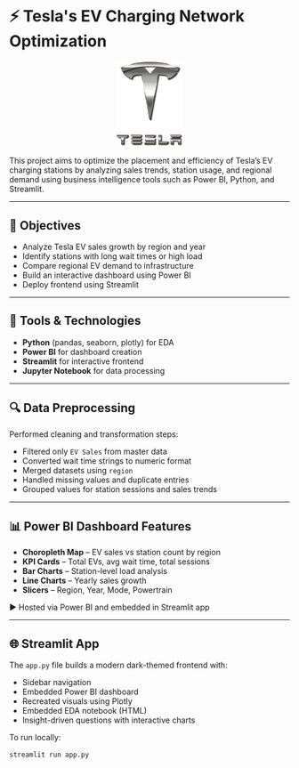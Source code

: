 # ⚡ Tesla's EV Charging Network Optimization

<p align="center">
  <img src="tesla_logo.png" alt="Tesla Logo" width="120"/>
</p>

This project aims to optimize the placement and efficiency of Tesla’s EV charging stations by analyzing sales trends, station usage, and regional demand using business intelligence tools such as Power BI, Python, and Streamlit.

---

## 🧠 Objectives

- Analyze Tesla EV sales growth by region and year  
- Identify stations with long wait times or high load  
- Compare regional EV demand to infrastructure  
- Build an interactive dashboard using Power BI  
- Deploy frontend using Streamlit

---

## 🔧 Tools & Technologies

- **Python** (pandas, seaborn, plotly) for EDA  
- **Power BI** for dashboard creation  
- **Streamlit** for interactive frontend  
- **Jupyter Notebook** for data processing

---

## 🔍 Data Preprocessing

Performed cleaning and transformation steps:

- Filtered only `EV Sales` from master data  
- Converted wait time strings to numeric format  
- Merged datasets using `region`  
- Handled missing values and duplicate entries  
- Grouped values for station sessions and sales trends

---

## 📊 Power BI Dashboard Features

- **Choropleth Map** – EV sales vs station count by region  
- **KPI Cards** – Total EVs, avg wait time, total sessions  
- **Bar Charts** – Station-level load analysis  
- **Line Charts** – Yearly sales growth  
- **Slicers** – Region, Year, Mode, Powertrain  

▶️ Hosted via Power BI and embedded in Streamlit app

---

## 🌐 Streamlit App

The `app.py` file builds a modern dark-themed frontend with:

- Sidebar navigation  
- Embedded Power BI dashboard  
- Recreated visuals using Plotly  
- Embedded EDA notebook (HTML)  
- Insight-driven questions with interactive charts

To run locally:

```bash
streamlit run app.py
```
